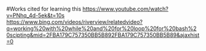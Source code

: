 #Works cited for learning this
https://www.youtube.com/watch?v=PNhq_4d-5ek&t=10s
https://www.bing.com/videos/riverview/relatedvideo?q=working%20with%20while%20and%20for%20loop%20for%20bash%20scipting&mid=2FBA179C757350BB5B892FBA179C757350BB5B89&ajaxhist=0
